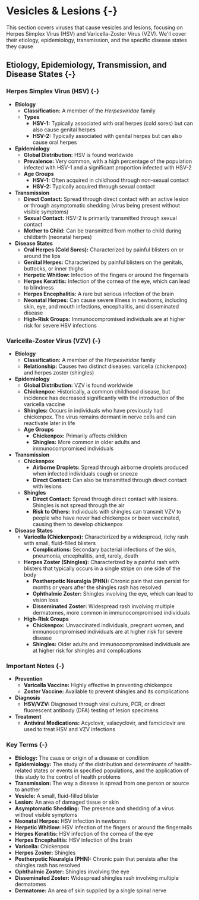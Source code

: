 # Vesicles & Lesions {-}

This section covers viruses that cause vesicles and lesions, focusing on Herpes Simplex Virus (HSV) and Varicella-Zoster Virus (VZV). We'll cover their etiology, epidemiology, transmission, and the specific disease states they cause

## **Etiology, Epidemiology, Transmission, and Disease States** {-}

### **Herpes Simplex Virus (HSV)** {-}

*   **Etiology**
    *   **Classification:** A member of the *Herpesviridae* family
    *   **Types**
        *   **HSV-1:** Typically associated with oral herpes (cold sores) but can also cause genital herpes
        *   **HSV-2:** Typically associated with genital herpes but can also cause oral herpes
*   **Epidemiology**
    *   **Global Distribution:** HSV is found worldwide
    *   **Prevalence:** Very common, with a high percentage of the population infected with HSV-1 and a significant proportion infected with HSV-2
    *   **Age Groups**
        *   **HSV-1:** Often acquired in childhood through non-sexual contact
        *   **HSV-2:** Typically acquired through sexual contact
*   **Transmission**
    *   **Direct Contact:** Spread through direct contact with an active lesion or through asymptomatic shedding (virus being present without visible symptoms)
    *   **Sexual Contact:** HSV-2 is primarily transmitted through sexual contact
    *   **Mother to Child:** Can be transmitted from mother to child during childbirth (neonatal herpes)
*   **Disease States**
    *   **Oral Herpes (Cold Sores):** Characterized by painful blisters on or around the lips
    *   **Genital Herpes:** Characterized by painful blisters on the genitals, buttocks, or inner thighs
    *   **Herpetic Whitlow:** Infection of the fingers or around the fingernails
    *   **Herpes Keratitis:** Infection of the cornea of the eye, which can lead to blindness
    *   **Herpes Encephalitis:** A rare but serious infection of the brain
    *   **Neonatal Herpes:** Can cause severe illness in newborns, including skin, eye, and mouth infections, encephalitis, and disseminated disease
    *   **High-Risk Groups:** Immunocompromised individuals are at higher risk for severe HSV infections

### **Varicella-Zoster Virus (VZV)** {-}

*   **Etiology**
    *   **Classification:** A member of the *Herpesviridae* family
    *   **Relationship:** Causes two distinct diseases: varicella (chickenpox) and herpes zoster (shingles)
*   **Epidemiology**
    *   **Global Distribution:** VZV is found worldwide
    *   **Chickenpox:** Historically, a common childhood disease, but incidence has decreased significantly with the introduction of the varicella vaccine
    *   **Shingles:** Occurs in individuals who have previously had chickenpox. The virus remains dormant in nerve cells and can reactivate later in life
    *   **Age Groups**
        *   **Chickenpox:** Primarily affects children
        *   **Shingles:** More common in older adults and immunocompromised individuals
*   **Transmission**
    *   **Chickenpox**
        *   **Airborne Droplets:** Spread through airborne droplets produced when infected individuals cough or sneeze
        *   **Direct Contact:** Can also be transmitted through direct contact with lesions
    *   **Shingles**
        *   **Direct Contact:** Spread through direct contact with lesions. Shingles is not spread through the air
        *   **Risk to Others:** Individuals with shingles can transmit VZV to people who have never had chickenpox or been vaccinated, causing them to develop chickenpox
*   **Disease States**
    *   **Varicella (Chickenpox):** Characterized by a widespread, itchy rash with small, fluid-filled blisters
        *   **Complications:** Secondary bacterial infections of the skin, pneumonia, encephalitis, and, rarely, death
    *   **Herpes Zoster (Shingles):** Characterized by a painful rash with blisters that typically occurs in a single stripe on one side of the body
        *   **Postherpetic Neuralgia (PHN):** Chronic pain that can persist for months or years after the shingles rash has resolved
        *   **Ophthalmic Zoster:** Shingles involving the eye, which can lead to vision loss
        *   **Disseminated Zoster:** Widespread rash involving multiple dermatomes, more common in immunocompromised individuals
    *   **High-Risk Groups**
        *   **Chickenpox:** Unvaccinated individuals, pregnant women, and immunocompromised individuals are at higher risk for severe disease
        *   **Shingles:** Older adults and immunocompromised individuals are at higher risk for shingles and complications

### **Important Notes** {-}

*   **Prevention**
    *   **Varicella Vaccine:** Highly effective in preventing chickenpox
    *   **Zoster Vaccine:** Available to prevent shingles and its complications
*   **Diagnosis**
    *   **HSV/VZV:** Diagnosed through viral culture, PCR, or direct fluorescent antibody (DFA) testing of lesion specimens
*   **Treatment**
    *   **Antiviral Medications:** Acyclovir, valacyclovir, and famciclovir are used to treat HSV and VZV infections

### **Key Terms** {-}

*   **Etiology:** The cause or origin of a disease or condition
*   **Epidemiology:** The study of the distribution and determinants of health-related states or events in specified populations, and the application of this study to the control of health problems
*   **Transmission:** The way a disease is spread from one person or source to another
*   **Vesicle:** A small, fluid-filled blister
*   **Lesion:** An area of damaged tissue or skin
*   **Asymptomatic Shedding:** The presence and shedding of a virus without visible symptoms
*   **Neonatal Herpes:** HSV infection in newborns
*   **Herpetic Whitlow:** HSV infection of the fingers or around the fingernails
*   **Herpes Keratitis:** HSV infection of the cornea of the eye
*   **Herpes Encephalitis:** HSV infection of the brain
*   **Varicella:** Chickenpox
*   **Herpes Zoster:** Shingles
*   **Postherpetic Neuralgia (PHN):** Chronic pain that persists after the shingles rash has resolved
*   **Ophthalmic Zoster:** Shingles involving the eye
*   **Disseminated Zoster:** Widespread shingles rash involving multiple dermatomes
*   **Dermatome:** An area of skin supplied by a single spinal nerve
